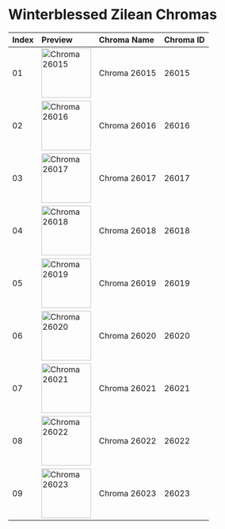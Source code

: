 # Winterblessed Zilean Chromas

| Index | Preview | Chroma Name | Chroma ID |
|:---|:---|:---|:---|
| 01 | <img src='https://raw.communitydragon.org/latest/plugins/rcp-be-lol-game-data/global/default/v1/champion-chroma-images/26/26015.png' alt='Chroma 26015' width='100'> | Chroma 26015 | 26015 |
| 02 | <img src='https://raw.communitydragon.org/latest/plugins/rcp-be-lol-game-data/global/default/v1/champion-chroma-images/26/26016.png' alt='Chroma 26016' width='100'> | Chroma 26016 | 26016 |
| 03 | <img src='https://raw.communitydragon.org/latest/plugins/rcp-be-lol-game-data/global/default/v1/champion-chroma-images/26/26017.png' alt='Chroma 26017' width='100'> | Chroma 26017 | 26017 |
| 04 | <img src='https://raw.communitydragon.org/latest/plugins/rcp-be-lol-game-data/global/default/v1/champion-chroma-images/26/26018.png' alt='Chroma 26018' width='100'> | Chroma 26018 | 26018 |
| 05 | <img src='https://raw.communitydragon.org/latest/plugins/rcp-be-lol-game-data/global/default/v1/champion-chroma-images/26/26019.png' alt='Chroma 26019' width='100'> | Chroma 26019 | 26019 |
| 06 | <img src='https://raw.communitydragon.org/latest/plugins/rcp-be-lol-game-data/global/default/v1/champion-chroma-images/26/26020.png' alt='Chroma 26020' width='100'> | Chroma 26020 | 26020 |
| 07 | <img src='https://raw.communitydragon.org/latest/plugins/rcp-be-lol-game-data/global/default/v1/champion-chroma-images/26/26021.png' alt='Chroma 26021' width='100'> | Chroma 26021 | 26021 |
| 08 | <img src='https://raw.communitydragon.org/latest/plugins/rcp-be-lol-game-data/global/default/v1/champion-chroma-images/26/26022.png' alt='Chroma 26022' width='100'> | Chroma 26022 | 26022 |
| 09 | <img src='https://raw.communitydragon.org/latest/plugins/rcp-be-lol-game-data/global/default/v1/champion-chroma-images/26/26023.png' alt='Chroma 26023' width='100'> | Chroma 26023 | 26023 |
